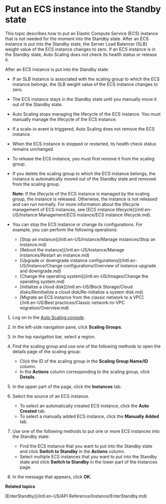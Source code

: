 # Put an ECS instance into the Standby state

This topic describes how to put an Elastic Compute Service \(ECS\) instance that is not needed for the moment into the Standby state. After an ECS instance is put into the Standby state, the Server Load Balancer \(SLB\) weight value of the ECS instance changes to zero. If an ECS instance is in the Standby state, Auto Scaling does not check its health status or release it.

After an ECS instance is put into the Standby state:

-   If an SLB instance is associated with the scaling group to which the ECS instance belongs, the SLB weight value of the ECS instance changes to zero.
-   The ECS instance stays in the Standby state until you manually move it out of the Standby state.
-   Auto Scaling stops managing the lifecycle of the ECS instance. You must manually manage the lifecycle of the ECS instance.
-   If a scale-in event is triggered, Auto Scaling does not remove the ECS instance.
-   When the ECS instance is stopped or restarted, its health check status remains unchanged.
-   To release the ECS instance, you must first remove it from the scaling group.
-   If you delete the scaling group to which the ECS instance belongs, the instance is automatically moved out of the Standby state and removed from the scaling group.

    **Note:** If the lifecycle of the ECS instance is managed by the scaling group, the instance is released. Otherwise, the instance is not released and can run normally. For more information about the lifecycle management of ECS instances, see [ECS instance lifecycle](/intl.en-US/Instance Management/ECS instance/ECS instance lifecycle.md).

-   You can stop the ECS instance or change its configurations. For example, you can perform the following operations:
    -   [Stop an instance](/intl.en-US/Instance/Manage instances/Stop an instance.md)
    -   [Reboot the instance](/intl.en-US/Instance/Manage instances/Restart an instance.md)
    -   [Upgrade or downgrade instance configurations](/intl.en-US/Instance/Change configurations/Overview of instance upgrade and downgrade.md)
    -   [Change the operating system](/intl.en-US/Images/Change the operating system.md)
    -   [Initialize a cloud disk](/intl.en-US/Block Storage/Cloud disks/Reinitialize a cloud disk/Re-initialize a system disk.md)
    -   [Migrate an ECS instance from the classic network to a VPC](/intl.en-US/Best practices/Classic network-to-VPC migration/Overview.md)

1.  Log on to the [Auto Scaling console](https://essnew.console.aliyun.com/).

2.  In the left-side navigation pane, click **Scaling Groups**.

3.  In the top navigation bar, select a region.

4.  Find the scaling group and use one of the following methods to open the details page of the scaling group:

    -   Click the ID of the scaling group in the **Scaling Group Name/ID** column.
    -   In the **Actions** column corresponding to the scaling group, click **Details**.
5.  In the upper part of the page, click the **Instances** tab.

6.  Select the source of an ECS instance.

    -   To select an automatically created ECS instance, click the **Auto Created** tab.
    -   To select a manually added ECS instance, click the **Manually Added** tab.
7.  Use one of the following methods to put one or more ECS instances into the Standby state:

    -   Find the ECS instance that you want to put into the Standby state and click **Switch to Standby** in the **Actions** column.
    -   Select multiple ECS instances that you want to put into the Standby state and click **Switch to Standby** in the lower part of the Instances page.
8.  In the message that appears, click **OK**.


**Related topics**  


[EnterStandby](/intl.en-US/API Reference/Instance/EnterStandby.md)

